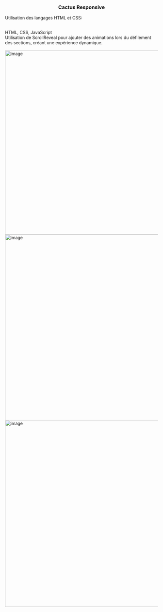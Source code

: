 <h3 align="center">Cactus Responsive</h3>

<p align="left">Utilisation des langages HTML et CSS:</p>
<br>
HTML, CSS, JavaScript<br>
Utilisation de ScrollReveal pour ajouter des animations lors du défilement des sections, créant une expérience dynamique.<br><br>
<img width="605" alt="image" src="https://github.com/user-attachments/assets/4458a5a0-d1d0-4237-871c-2fa391a021a9"><br>
<img width="611" alt="image" src="https://github.com/user-attachments/assets/cbc79e79-a86f-4360-bf70-4d18f40891ad"><br>
<img width="614" alt="image" src="https://github.com/user-attachments/assets/f366a7be-1858-438a-99c5-db4f2ba71367">

